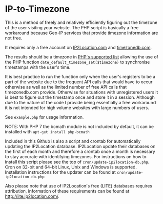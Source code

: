 # IP-to-Timezone
This is a method of freely and relatively efficiently figuring out the timezone of the user visiting your website. The PHP script is basically a free workaround because Geo-IP services that provide timezone information are not free.

It requires only a free account on [IP2Location.com](https://www.ip2location.com/) and [timezonedb.com](https://timezonedb.com/).

The results should be a timezone in [PHP's supported list](http://php.net/manual/en/timezones.php) allowing the use of the PHP function `date_default_timezone_set($timezone)` to synchronise timestamps with the user's time.

It is best practice to run the function only when the user's registers to be a part of the website due to the frequent API calls that would have to occur otherwise as well as the limited number of free API calls that timezonedb.com provide. Otherwise for situations with unregistered users it is best to figure out the timestamp once and store it in a session. Although due to the nature of the code I provide being essentially a free workaround it is not intended for high volume websites with large numbers of users.

See `example.php` for usage information.

NOTE: With PHP 7 the bcmath module is not included by default, it can be installed with `apt-get install php-bcmath`

Included in this Github is also a script and crontab for automatically updating the IP2Location database. IP2Location update their databases on the first of each month and therefore a crontab once a month is necessary to stay accurate with identifying timezones. For instructions on how to install this script please see the top of `cron/update-ip2location-db.php`.
Cron on 32-bit and 64-bit Linux, Unix and Windows is supported. Installation instructions for the updater can be found at `cron/update-ip2location-db.php`

Also please note that use of IP2Location's free (LITE) databases requires attribution, information of these requirements can be found at http://lite.ip2location.com/.
